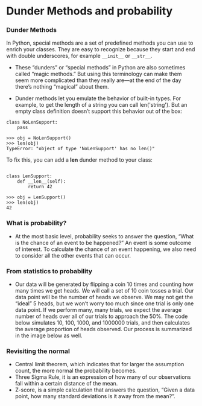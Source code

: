# Dunder Methods and probability

### Dunder Methods 
In Python, special methods are a set of predefined methods you can use to enrich your classes. They are easy to recognize because they start and end with double underscores, for example `__init__` or `__str__`. 

- These “dunders” or “special methods” in Python are also sometimes called “magic methods.” But using this terminology can make them seem more complicated than they really are—at the end of the day there’s nothing “magical” about them.

- Dunder methods let you emulate the behavior of built-in types. For example, to get the length of a string you can call len('string'). But an empty class definition doesn’t support this behavior out of the box:

```
class NoLenSupport:
    pass

>>> obj = NoLenSupport()
>>> len(obj)
TypeError: "object of type 'NoLenSupport' has no len()"
```

To fix this, you can add a __len__ dunder method to your class:
```

class LenSupport:
    def __len__(self):
        return 42

>>> obj = LenSupport()
>>> len(obj)
42
```



### What is probability?

- At the most basic level, probability seeks to answer the question, “What is the chance of an event to be happened?” An event is some outcome of interest. To calculate the chance of an event happening, we also need to consider all the other events that can occur.

### From statistics to probability

- Our data will be generated by flipping a coin 10 times and counting how many times we get heads. We will call a set of 10 coin tosses a trial. Our data point will be the number of heads we observe. We may not get the “ideal” 5 heads, but we won’t worry too much since one trial is only one data point. If we perform many, many trials, we expect the average number of heads over all of our trials to approach the 50%. The code below simulates 10, 100, 1000, and 1000000 trials, and then calculates the average proportion of heads observed. Our process is summarized in the image below as well.

### Revisiting the normal

- Central limit theorem, which indicates that for larger the assumption count, the more normal the probability becomes.
- Three Sigma Rule, it is an expression of how many of our observations fall within a certain distance of the mean.
- Z-score, is a simple calculation that answers the question, “Given a data point, how many standard deviations is it away from the mean?”.